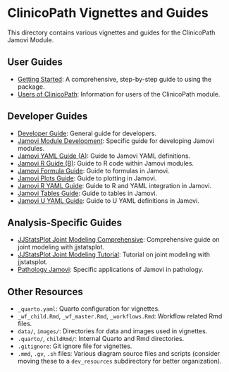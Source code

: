 # ClinicoPath Vignettes and Guides

This directory contains various vignettes and guides for the ClinicoPath Jamovi Module.

## User Guides

*   [Getting Started](getting_started.Rmd): A comprehensive, step-by-step guide to using the package.
*   [Users of ClinicoPath](users-of-ClinicoPath.Rmd): Information for users of the ClinicoPath module.

## Developer Guides

*   [Developer Guide](developer_guide.qmd): General guide for developers.
*   [Jamovi Module Development](module-development-jamovi.Rmd): Specific guide for developing Jamovi modules.
*   [Jamovi YAML Guide (A)](jamovi_a_yaml_guide.md): Guide to Jamovi YAML definitions.
*   [Jamovi R Guide (B)](jamovi_b_R_guide.md): Guide to R code within Jamovi modules.
*   [Jamovi Formula Guide](jamovi_formula_guide.md): Guide to formulas in Jamovi.
*   [Jamovi Plots Guide](jamovi_plots_guide.md): Guide to plotting in Jamovi.
*   [Jamovi R YAML Guide](jamovi_r_yaml_guide.md): Guide to R and YAML integration in Jamovi.
*   [Jamovi Tables Guide](jamovi_tables_guide.md): Guide to tables in Jamovi.
*   [Jamovi U YAML Guide](jamovi_u_yaml_guide.md): Guide to U YAML definitions in Jamovi.

## Analysis-Specific Guides

*   [JJStatsPlot Joint Modeling Comprehensive](jjstatsplot-10-jointmodeling-comprehensive.qmd): Comprehensive guide on joint modeling with jjstatsplot.
*   [JJStatsPlot Joint Modeling Tutorial](jjstatsplot-11-jointmodeling-tutorial.qmd): Tutorial on joint modeling with jjstatsplot.
*   [Pathology Jamovi](pathology-jamovi.Rmd): Specific applications of Jamovi in pathology.

## Other Resources

*   `_quarto.yaml`: Quarto configuration for vignettes.
*   `_wf_child.Rmd`, `_wf_master.Rmd`, `_workflows.Rmd`: Workflow related Rmd files.
*   `data/`, `images/`: Directories for data and images used in vignettes.
*   `.quarto/`, `childRmd/`: Internal Quarto and Rmd directories.
*   `.gitignore`: Git ignore file for vignettes.
*   `.mmd`, `.gv`, `.sh` files: Various diagram source files and scripts (consider moving these to a `dev_resources` subdirectory for better organization).
